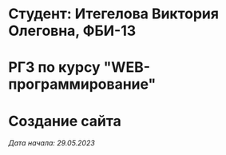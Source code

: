 # Студент: Итегелова Виктория Олеговна, ФБИ-13

# РГЗ по курсу "WEB-программирование"

# Создание сайта 

*Дата начала: 29.05.2023*

